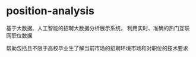 # position-analysis

基于大数据、人工智能的招聘大数据分析展示系统，
利用实时、准确的热门互联网职位数据

帮助包括且不限于高校毕业生了解当前市场的招聘环境市场和对职位的技术要求


